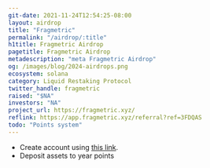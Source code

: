 ```yaml
---
git-date: 2021-11-24T12:54:25-08:00
layout: airdrop
title: "Fragmetric"
permalink: "/airdrop/:title"
h1title: Fragmetric Airdrop
pagetitle: Fragmetric Airdrop
metadescription: "meta Fragmetric Airdrop"
og: /images/blog/2024-airdrops.png
ecosystem: solana
category: Liquid Restaking Protocol
twitter_handle: fragmetric
raised: "$NA"
investors: "NA"
project_url: https://fragmetric.xyz/
reflink: https://app.fragmetric.xyz/referral?ref=3FDQAS
todo: "Points system"
---
```


- Create account using [this link](https://app.fragmetric.xyz/referral?ref=3FDQAS ).
- Deposit assets to year points
